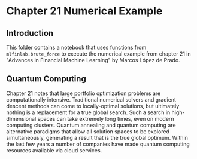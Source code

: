 # Chapter 21 Numerical Example
## Introduction
This folder contains a notebook that uses functions from `mlfinlab.brute_force` to execute the numerical example from chapter 21 in "Advances in Financial Machine Learning" by Marcos López de Prado.

## Quantum Computing
Chapter 21 notes that large portfolio optimization problems are computationally intensive. Traditional numerical solvers and gradient descent methods can come to locally-optimal solutions, but ultimately nothing is a replacement for a true global search. Such a search in high-dimensional spaces can take extremely long times, even on modern computing clusters. Quantum annealing and quantum computing are alternative paradigms that allow all solution spaces to be explored simultaneously, generating a result that is the true global optimum. Within the last few years a number of companies have made quantum computing resources available via cloud services.
